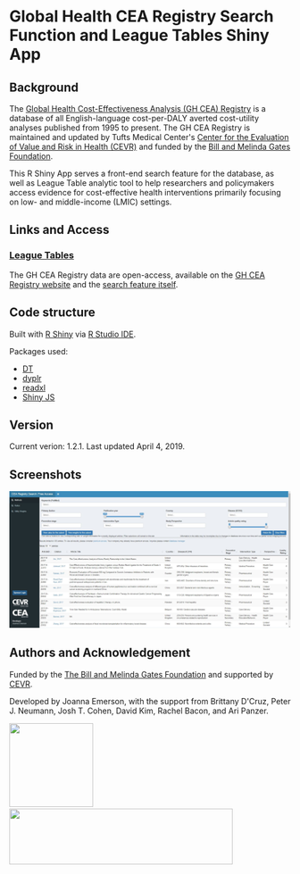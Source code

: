 # Global Health CEA Registry Search Function and League Tables Shiny App

## Background
The [Global Health Cost-Effectiveness Analysis (GH CEA) Registry](http://healtheconomics.tuftsmedicalcenter.org/orchard) is a database of all English-language cost-per-DALY averted cost-utility analyses published from 1995 to present. The GH CEA Registry is maintained and updated by Tufts Medical Center's [Center for the Evaluation of Value and Risk in Health (CEVR)](http://cevr.tuftsmedicalcenter.org/) and funded by the [Bill and Melinda Gates Foundation](https://www.gatesfoundation.org/).

This R Shiny App serves a front-end search feature for the database, as well as League Table analytic tool to help researchers and policymakers access evidence for cost-effective health interventions primarily focusing on low- and middle-income (LMIC) settings. 


## Links and Access
### [League Tables](https://cevr.shinyapps.io/LeagueTables/)

The GH CEA Registry data are open-access, available on the [GH CEA Registry website](http://healtheconomics.tuftsmedicalcenter.org/orchard/download-dataset) and the [search feature itself](https://cevr.shinyapps.io/LeagueTables/).

## Code structure
Built with [R Shiny](https://shiny.rstudio.com/) via [R Studio IDE](https://www.rstudio.com/).

Packages used:

 - [DT](https://rstudio.github.io/DT/)
 - [dyplr](https://www.rdocumentation.org/packages/dplyr/versions/0.7.8)
 - [readxl](https://readxl.tidyverse.org/)
 - [Shiny JS](https://deanattali.com/shinyjs/)

## Version
Current verion: 1.2.1. Last updated April 4, 2019.

## Screenshots
![](https://github.com/jgemerson/CEARsearch/blob/master/Screenshots/Methods.JPG)
 
## Authors and Acknowledgement
Funded by the [The Bill and Melinda Gates Foundation](https://www.gatesfoundation.org/) and supported by [CEVR](http://cevr.tuftsmedicalcenter.org/). 

Developed by Joanna Emerson, with the support from Brittany D'Cruz, Peter J. Neumann, Josh T. Cohen, David Kim, Rachel Bacon, and Ari Panzer.  

<img src="https://pbs.twimg.com/profile_images/958789469632516096/hUT1dpXt.jpg" width="150" height="150"> <img src="https://datadent.org/wp-content/uploads/2018/04/arton10.jpg" width="400" height="100">
